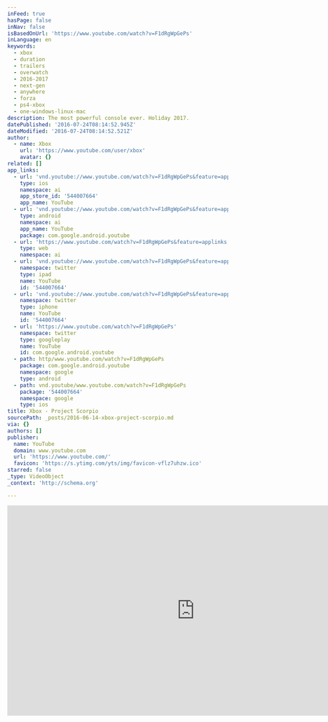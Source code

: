 ```yaml
---
inFeed: true
hasPage: false
inNav: false
isBasedOnUrl: 'https://www.youtube.com/watch?v=F1dRgWpGePs'
inLanguage: en
keywords:
  - xbox
  - duration
  - trailers
  - overwatch
  - 2016-2017
  - next-gen
  - anywhere
  - forza
  - ps4-xbox
  - one-windows-linux-mac
description: The most powerful console ever. Holiday 2017.
datePublished: '2016-07-24T08:14:52.945Z'
dateModified: '2016-07-24T08:14:52.521Z'
author:
  - name: Xbox
    url: 'https://www.youtube.com/user/xbox'
    avatar: {}
related: []
app_links:
  - url: 'vnd.youtube://www.youtube.com/watch?v=F1dRgWpGePs&feature=applinks'
    type: ios
    namespace: ai
    app_store_id: '544007664'
    app_name: YouTube
  - url: 'vnd.youtube://www.youtube.com/watch?v=F1dRgWpGePs&feature=applinks'
    type: android
    namespace: ai
    app_name: YouTube
    package: com.google.android.youtube
  - url: 'https://www.youtube.com/watch?v=F1dRgWpGePs&feature=applinks'
    type: web
    namespace: ai
  - url: 'vnd.youtube://www.youtube.com/watch?v=F1dRgWpGePs&feature=applinks'
    namespace: twitter
    type: ipad
    name: YouTube
    id: '544007664'
  - url: 'vnd.youtube://www.youtube.com/watch?v=F1dRgWpGePs&feature=applinks'
    namespace: twitter
    type: iphone
    name: YouTube
    id: '544007664'
  - url: 'https://www.youtube.com/watch?v=F1dRgWpGePs'
    namespace: twitter
    type: googleplay
    name: YouTube
    id: com.google.android.youtube
  - path: http/www.youtube.com/watch?v=F1dRgWpGePs
    package: com.google.android.youtube
    namespace: google
    type: android
  - path: vnd.youtube/www.youtube.com/watch?v=F1dRgWpGePs
    package: '544007664'
    namespace: google
    type: ios
title: Xbox - Project Scorpio
sourcePath: _posts/2016-06-14-xbox-project-scorpio.md
via: {}
authors: []
publisher:
  name: YouTube
  domain: www.youtube.com
  url: 'https://www.youtube.com/'
  favicon: 'https://s.ytimg.com/yts/img/favicon-vflz7uhzw.ico'
starred: false
_type: VideoObject
_context: 'http://schema.org'

---
```

<iframe src="https://cdn.embedly.com/widgets/media.html?src=https%3A%2F%2Fwww.youtube.com%2Fembed%2FF1dRgWpGePs%3Ffeature%3Doembed&amp;url=http%3A%2F%2Fwww.youtube.com%2Fwatch%3Fv%3DF1dRgWpGePs&amp;image=https%3A%2F%2Fi.ytimg.com%2Fvi%2FF1dRgWpGePs%2Fhqdefault.jpg&amp;key=b7d04c9b404c499eba89ee7072e1c4f7&amp;type=text%2Fhtml&amp;schema=youtube" width="854" height="480" scrolling="no" frameborder="0" allowfullscreen="" style=""></iframe>
